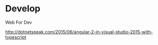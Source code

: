 # Develop

Web For Dev


http://dotnetspeak.com/2015/06/angular-2-in-visual-studio-2015-with-typescript
